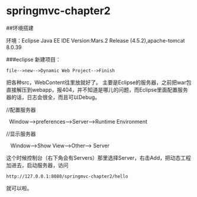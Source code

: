 
# springmvc-chapter2
##环境搭建

环境：Eclipse Java EE IDE Version:Mars.2 Release (4.5.2),apache-tomcat 8.0.39

###eclipse
新建项目：

    file-->new-->Dynamic Web Project-->Finish
把各种src，WebContent往里放就好了。
主要是Eclipse的服务器，之前把war包直接解压到webapp，报404，并不知道是哪儿的问题，而Eclipse里面配置服务器的话，日志会很全，而且可以Debug。

//配置服务器

    Window-->preferences-->Server-->Runtime Environment

//显示服务器

    Window-->Show View-->Other--> Server
    
这个时候控制台（右下角会有Servers）那里选择Server，右击Add，把动态工程加进去，启动服务器，访问

    http://127.0.0.1:8080/springmvc-chapter2/hello
就可以啦。
